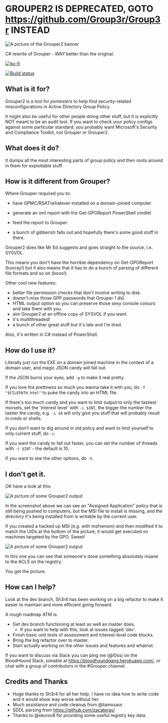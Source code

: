 # GROUPER2 IS DEPRECATED, GOTO https://github.com/Group3r/Group3r INSTEAD

![A picture of the Grouper2 banner](./G2-banner.png)

C# rewrite of Grouper - *WAY* better than the original.

[![ko-fi](https://www.ko-fi.com/img/githubbutton_sm.svg)](https://ko-fi.com/T6T31VEVJ)

[![Build status](https://ci.appveyor.com/api/projects/status/qfevtf9s8nbw9eic/branch/master?svg=true)](https://ci.appveyor.com/project/l0ss/grouper2/branch/master)

## What is it for? 

Grouper2 is a tool for *pentesters* to help find security-related misconfigurations in Active Directory Group Policy.

It might also be useful for other people doing other stuff, but it is explicitly NOT meant to be an audit tool. If you want to check your policy configs against some particular standard, you probably want Microsoft's Security and Compliance Toolkit, not Grouper or Grouper2.

## What does it do?

It dumps all the most interesting parts of group policy and then roots around in them for exploitable stuff.

## How is it different from Grouper?

Where Grouper required you to:

 - have GPMC/RSAT/whatever installed on a domain-joined computer

-  generate an xml report with the Get-GPOReport PowerShell cmdlet

 - feed the report to Grouper

 - a bunch of gibberish falls out and hopefully there's some good stuff in there.

Grouper2 does like Mr Ed suggests and goes straight to the source, i.e. SYSVOL.

This means you don't have the horrible dependency on Get-GPOReport (hooray!) but it also means that it has to do a bunch of parsing of different file formats and so on (booo!).

Other cool new features:

 - better file permission checks that don't involve writing to disk.
 - doesn't miss those GPP passwords that Grouper 1 did.
 - HTML output option so you can preserve those sexy console colours and take them with you.
 - aim Grouper2 at an offline copy of SYSVOL if you want.
 - it's multithreaded!
 - a bunch of other great stuff but it's late and I'm tired.

Also, it's written in C# instead of PowerShell.

## How do I use it?

Literally just run the EXE on a domain joined machine in the context of a domain user, and magic JSON candy will fall out.

If the JSON burns your eyes, add ```-g``` to make it real pretty.

If you love the prettiness so much you wanna take it with you, do ```-f "$FILEPATH.html"``` to puke the candy into an HTML file.

If there's too much candy and you want to limit output to only the tastiest morsels, set the 'interest level' with ```-i $INT```, the bigger the number the tastier the candy, e.g. ```-i 10``` will only give you stuff that will probably result in creds or shells.

If you don't want to dig around in old policy and want to limit yourself to only current stuff, do ```-c```.

If you want the candy to fall out faster, you can set the number of threads with ```-t $INT``` - the default is 10.

If you want to see the other options, do ```-h```.


## I don't get it.

OK have a look at this:

![A picture of some Grouper2 output](./G2-example1.png)

In the screenshot above we can see an "Assigned Application" policy that is still being pushed to computers, but the MSI file to install is missing, and the directory it's being installed from is writable by the current user. 

If you created a hacked up MSI (e.g. with msfvenom) and then modified it to match the UIDs at the bottom of the picture, it would get executed on machines targeted by the GPO. Sweet!

![A picture of some Grouper2 output](./G2-example2.png)

In this one you can see that someone's done something absolutely insane to the ACLS on the registry.

You get the picture.

## How can I help?

Look at the dev branch, Sh3r4 has been working on a big refactor to make it easier to maintain and more efficient going forward.

A rough roadmap ATM is:

 - Get dev branch functioning at least as well as master does.
   - If you want to help with this, look at issues tagged 'dev'.
 - Finish basic unit tests of assessment and interest-level code blocks.
 - Bring the big refactor over to master.
 - Start actually working on the other issues and features and whatnot.

If you want to discuss via Slack you can ping me (@l0ss) on the BloodHound Slack, joinable at https://bloodhoundgang.herokuapp.com/, or chat with a group of contributors in the #Grouper channel.

## Credits and Thanks
 - Huge thanks to Sh3r4 for all her help, I have no idea how to write code and it would show way worse without her.
 - Much assistance and code cleanup from @liamosaur
 - SDDL parsing from https://github.com/zacateras/
 - Thanks to @skorov8 for providing some useful registry key data.
